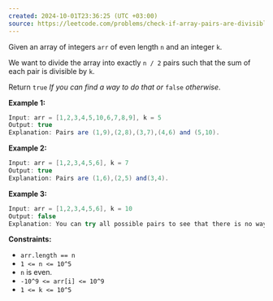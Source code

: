 ```yaml
---
created: 2024-10-01T23:36:25 (UTC +03:00)
source: https://leetcode.com/problems/check-if-array-pairs-are-divisible-by-k/description/?envType=daily-question&envId=2024-10-01
---
```

Given an array of integers `arr` of even length `n` and an integer `k`.

We want to divide the array into exactly `n / 2` pairs such that the sum of each pair is divisible by `k`.

Return `true` _If you can find a way to do that or_ `false` _otherwise_.


**Example 1:**

``` Java
Input: arr = [1,2,3,4,5,10,6,7,8,9], k = 5
Output: true
Explanation: Pairs are (1,9),(2,8),(3,7),(4,6) and (5,10).
```


**Example 2:**

``` Java
Input: arr = [1,2,3,4,5,6], k = 7
Output: true
Explanation: Pairs are (1,6),(2,5) and(3,4).
```


**Example 3:**

``` Java
Input: arr = [1,2,3,4,5,6], k = 10
Output: false
Explanation: You can try all possible pairs to see that there is no way to divide arr into 3 pairs each with sum divisible by 10.
```

**Constraints:**

-   `arr.length == n`
-   `1 <= n <= 10^5`
-   `n` is even.
-   `-10^9 <= arr[i] <= 10^9`
-   `1 <= k <= 10^5`
